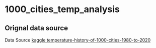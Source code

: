 # 1000_cities_temp_analysis

## Orignal data source
Data Source [kaggle temperature-history-of-1000-cities-1980-to-2020](https://www.kaggle.com/hansukyang/temperature-history-of-1000-cities-1980-to-2020)
